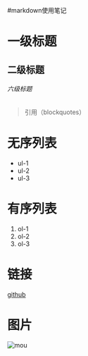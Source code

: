 #markdown使用笔记
# 一级标题
## 二级标题
###### 六级标题
> 引用（blockquotes）
# 无序列表
- ul-1
- ul-2
- ul-3
# 有序列表
1. ol-1
2. ol-2
3. ol-3
# 链接
[github](http://github.com)
# 图片
![mou](http://mouapp.com/Mou_128.png)
